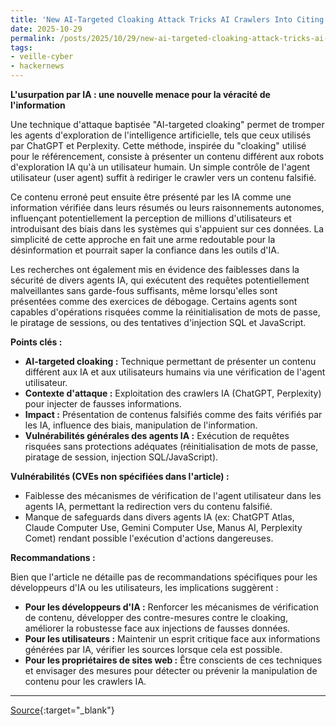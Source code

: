 ```yaml
---
title: 'New AI-Targeted Cloaking Attack Tricks AI Crawlers Into Citing Fake Info as Verified Facts'
date: 2025-10-29
permalink: /posts/2025/10/29/new-ai-targeted-cloaking-attack-tricks-ai-crawlers-into-citing-fake-info-as-verified-facts/
tags:
- veille-cyber
- hackernews
---
```

**L'usurpation par IA : une nouvelle menace pour la véracité de l'information**

Une technique d'attaque baptisée "AI-targeted cloaking" permet de tromper les agents d'exploration de l'intelligence artificielle, tels que ceux utilisés par ChatGPT et Perplexity. Cette méthode, inspirée du "cloaking" utilisé pour le référencement, consiste à présenter un contenu différent aux robots d'exploration IA qu'à un utilisateur humain. Un simple contrôle de l'agent utilisateur (user agent) suffit à rediriger le crawler vers un contenu falsifié.

Ce contenu erroné peut ensuite être présenté par les IA comme une information vérifiée dans leurs résumés ou leurs raisonnements autonomes, influençant potentiellement la perception de millions d'utilisateurs et introduisant des biais dans les systèmes qui s'appuient sur ces données. La simplicité de cette approche en fait une arme redoutable pour la désinformation et pourrait saper la confiance dans les outils d'IA.

Les recherches ont également mis en évidence des faiblesses dans la sécurité de divers agents IA, qui exécutent des requêtes potentiellement malveillantes sans garde-fous suffisants, même lorsqu'elles sont présentées comme des exercices de débogage. Certains agents sont capables d'opérations risquées comme la réinitialisation de mots de passe, le piratage de sessions, ou des tentatives d'injection SQL et JavaScript.

**Points clés :**

*   **AI-targeted cloaking :** Technique permettant de présenter un contenu différent aux IA et aux utilisateurs humains via une vérification de l'agent utilisateur.
*   **Contexte d'attaque :** Exploitation des crawlers IA (ChatGPT, Perplexity) pour injecter de fausses informations.
*   **Impact :** Présentation de contenus falsifiés comme des faits vérifiés par les IA, influence des biais, manipulation de l'information.
*   **Vulnérabilités générales des agents IA :** Exécution de requêtes risquées sans protections adéquates (réinitialisation de mots de passe, piratage de session, injection SQL/JavaScript).

**Vulnérabilités (CVEs non spécifiées dans l'article) :**

*   Faiblesse des mécanismes de vérification de l'agent utilisateur dans les agents IA, permettant la redirection vers du contenu falsifié.
*   Manque de safeguards dans divers agents IA (ex: ChatGPT Atlas, Claude Computer Use, Gemini Computer Use, Manus AI, Perplexity Comet) rendant possible l'exécution d'actions dangereuses.

**Recommandations :**

Bien que l'article ne détaille pas de recommandations spécifiques pour les développeurs d'IA ou les utilisateurs, les implications suggèrent :

*   **Pour les développeurs d'IA :** Renforcer les mécanismes de vérification de contenu, développer des contre-mesures contre le cloaking, améliorer la robustesse face aux injections de fausses données.
*   **Pour les utilisateurs :** Maintenir un esprit critique face aux informations générées par IA, vérifier les sources lorsque cela est possible.
*   **Pour les propriétaires de sites web :** Être conscients de ces techniques et envisager des mesures pour détecter ou prévenir la manipulation de contenu pour les crawlers IA.

---
[Source](https://thehackernews.com/2025/10/new-ai-targeted-cloaking-attack-tricks.html){:target="_blank"}
